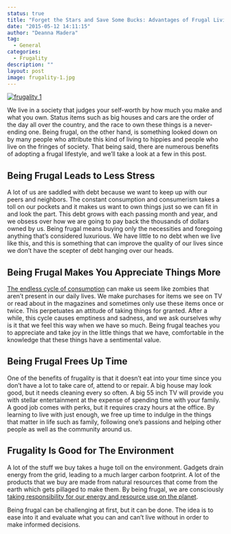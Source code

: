 ```yaml
---
status: true
title: "Forget the Stars and Save Some Bucks: Advantages of Frugal Living"
date: "2015-05-12 14:11:15"
author: "Deanna Madera"
tag:
  - General
categories:
  - Frugality
description: ""
layout: post
image: frugality-1.jpg
---
```


[![frugality 1](/frugality-1.jpg)](/frugality-1.jpg)

We live in a society that judges your self-worth by how much you make and what you own. Status items such as big houses and cars are the order of the day all over the country, and the race to own these things is a never-ending one. Being frugal, on the other hand, is something looked down on by many people who attribute this kind of living to hippies and people who live on the fringes of society. That being said, there are numerous benefits of adopting a frugal lifestyle, and we’ll take a look at a few in this post.

## Being Frugal Leads to Less Stress

A lot of us are saddled with debt because we want to keep up with our peers and neighbors. The constant consumption and consumerism takes a toll on our pockets and it makes us want to own things just so we can fit in and look the part. This debt grows with each passing month and year, and we obsess over how we are going to pay back the thousands of dollars owned by us. Being frugal means buying only the necessities and foregoing anything that’s considered luxurious. We have little to no debt when we live like this, and this is something that can improve the quality of our lives since we don’t have the scepter of debt hanging over our heads.

## Being Frugal Makes You Appreciate Things More

[The endless cycle of consumption](https://www.huffingtonpost.com/amitai-etzioni/the-crisis-of-american-co_b_1855390.html) can make us seem like zombies that aren’t present in our daily lives. We make purchases for items we see on TV or read about in the magazines and sometimes only use these items once or twice. This perpetuates an attitude of taking things for granted. After a while, this cycle causes emptiness and sadness, and we ask ourselves why is it that we feel this way when we have so much. Being frugal teaches you to appreciate and take joy in the little things that we have, comfortable in the knowledge that these things have a sentimental value.

## Being Frugal Frees Up Time

One of the benefits of frugality is that it doesn’t eat into your time since you don’t have a lot to take care of, attend to or repair. A big house may look good, but it needs cleaning every so often. A big 55 inch TV will provide you with stellar entertainment at the expense of spending time with your family. A good job comes with perks, but it requires crazy hours at the office. By learning to live with just enough, we free up time to indulge in the things that matter in life such as family, following one’s passions and helping other people as well as the community around us.

## Frugality Is Good for The Environment

A lot of the stuff we buy takes a huge toll on the environment. Gadgets drain energy from the grid, leading to a much larger carbon footprint. A lot of the products that we buy are made from natural resources that come from the earth which gets pillaged to make them. By being frugal, we are consciously [taking responsibility for our energy and resource use on the planet](https://www.wisebread.com/cheap-green-how-to-save-money-and-environment).

Being frugal can be challenging at first, but it can be done. The idea is to ease into it and evaluate what you can and can’t live without in order to make informed decisions.
